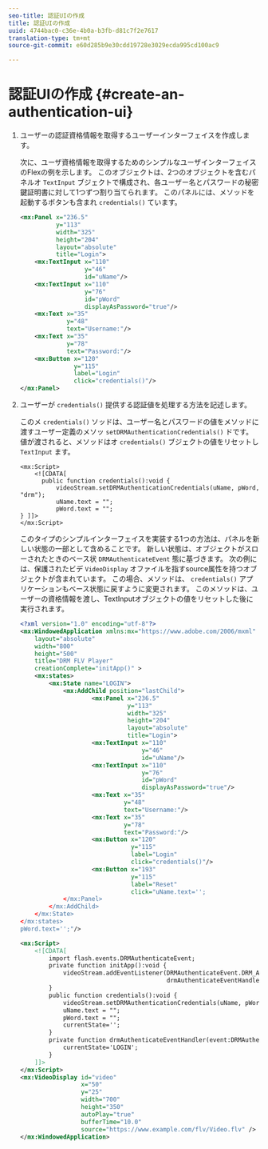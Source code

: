 ```yaml
---
seo-title: 認証UIの作成
title: 認証UIの作成
uuid: 4744bac0-c36e-4b0a-b3fb-d81c7f2e7617
translation-type: tm+mt
source-git-commit: e60d285b9e30cdd19728e3029ecda995cd100ac9

---
```



# 認証UIの作成 {#create-an-authentication-ui}

1. ユーザーの認証資格情報を取得するユーザーインターフェイスを作成します。

   次に、ユーザ資格情報を取得するためのシンプルなユーザインターフェイスのFlexの例を示します。 このオブジェクトは、2つのオブジェクトを含むパネルオ `TextInput` ブジェクトで構成され、各ユーザー名とパスワードの秘密鍵証明書に対して1つずつ割り当てられます。 このパネルには、メソッドを起動するボタンも含まれ `credentials()` ています。

   ```xml
   <mx:Panel x="236.5"  
             y="113"  
             width="325"  
             height="204"  
             layout="absolute"  
             title="Login">  
       <mx:TextInput x="110"  
                     y="46"  
                     id="uName"/>  
       <mx:TextInput x="110"  
                     y="76"  
                     id="pWord"  
                     displayAsPassword="true"/>  
       <mx:Text x="35"  
                y="48"  
                text="Username:"/>  
       <mx:Text x="35"  
                y="78"  
                text="Password:"/>  
       <mx:Button x="120"  
                  y="115"  
                  label="Login"  
                  click="credentials()"/>  
   </mx:Panel>  
   ```

1. ユーザーが `credentials()` 提供する認証値を処理する方法を記述します。

   このメ `credentials()` ソッドは、ユーザー名とパスワードの値をメソッドに渡すユーザー定義のメソッ `setDRMAuthenticationCredentials()` ドです。 値が渡されると、メソッドはオ `credentials()` ブジェクトの値をリセットし `TextInput` ます。

   ```
   <mx:Script> 
       <![CDATA[ 
         public function credentials():void { 
             videoStream.setDRMAuthenticationCredentials(uName, pWord, "drm"); 
             uName.text = ""; 
             pWord.text = ""; 
   } ]]> 
   </mx:Script> 
   ```

   このタイプのシンプルインターフェイスを実装する1つの方法は、パネルを新しい状態の一部として含めることです。 新しい状態は、オブジェクトがスローされたときのベース状 `DRMAuthenticateEvent` 態に基づきます。 次の例には、保護されたビデ `VideoDisplay` オファイルを指すsource属性を持つオブジェクトが含まれています。 この場合、メソッドは、 `credentials()` アプリケーションもベース状態に戻すように変更されます。 このメソッドは、ユーザーの資格情報を渡し、TextInputオブジェクトの値をリセットした後に実行されます。

   ```xml
   <?xml version="1.0" encoding="utf-8"?> 
   <mx:WindowedApplication xmlns:mx="https://www.adobe.com/2006/mxml" 
       layout="absolute" 
       width="800" 
       height="500" 
       title="DRM FLV Player" 
       creationComplete="initApp()" > 
       <mx:states> 
           <mx:State name="LOGIN"> 
               <mx:AddChild position="lastChild"> 
                       <mx:Panel x="236.5"  
                                 y="113"  
                                 width="325"  
                                 height="204"  
                                 layout="absolute"  
                                 title="Login"> 
                       <mx:TextInput x="110"  
                                     y="46"  
                                     id="uName"/> 
                       <mx:TextInput x="110"  
                                     y="76"  
                                     id="pWord"  
                                     displayAsPassword="true"/> 
                       <mx:Text x="35"  
                                y="48"  
                                text="Username:"/> 
                       <mx:Text x="35"  
                                y="78"  
                                text="Password:"/> 
                       <mx:Button x="120"  
                                  y="115"  
                                  label="Login"  
                                  click="credentials()"/> 
                       <mx:Button x="193"  
                                  y="115"  
                                  label="Reset"  
                                  click="uName.text=''; 
               </mx:Panel> 
           </mx:AddChild> 
       </mx:State> 
   </mx:states> 
   pWord.text='';"/> 
   
   <mx:Script> 
       <![CDATA[ 
           import flash.events.DRMAuthenticateEvent; 
           private function initApp():void { 
               videoStream.addEventListener(DRMAuthenticateEvent.DRM_AUTHENTICATE, 
                                            drmAuthenticateEventHandler); 
           } 
           public function credentials():void { 
               videoStream.setDRMAuthenticationCredentials(uName, pWord, "drm"); 
               uName.text = ""; 
               pWord.text = ""; 
               currentState=''; 
           } 
           private function drmAuthenticateEventHandler(event:DRMAuthenticateEvent):void { 
               currentState='LOGIN'; 
           } 
       ]]> 
   </mx:Script> 
   <mx:VideoDisplay id="video"  
                    x="50"  
                    y="25"  
                    width="700"  
                    height="350" 
                    autoPlay="true" 
                    bufferTime="10.0" 
                    source="https://www.example.com/flv/Video.flv" /> 
   </mx:WindowedApplication> 
   ```

